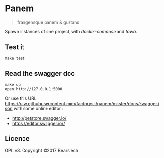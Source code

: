 Panem
=====

> frangensque panem & gustans

Spawn instances of one project, with _docker-compose_ and _tawa_.

Test it
-------

    make test

Read the swagger doc
--------------------

    make up
    open http://127.0.0.1:5000

Or use this URL https://raw.githubusercontent.com/factorysh/panem/master/docs/swagger.json
with some online editor :

* http://petstore.swagger.io/
* https://editor.swagger.io//

Licence
-------

GPL v3. Copyright ©2017 Bearstech
